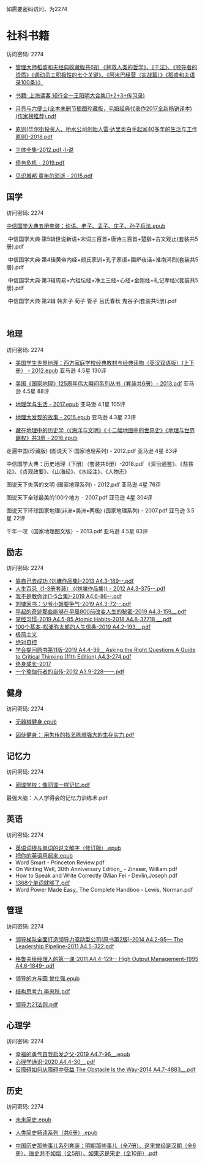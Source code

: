 
如需要密码访问，为2274


# 社科书籍	

访问密码: 2274

- [管理大师稻盛和夫经典收藏版共6册 《拯救人类的哲学》、《干法》、《领导者的资质》《调动员工积极性的七个关键》、《阿米巴经营（实战篇）》《稻盛和夫语录100条》》](https://url97.ctfile.com/f/18113597-810568881-89b1f2?p=2274)

- [书籍: 上海读客 知行合一王阳明大合集(1+2+3+传习录)](https://url97.ctfile.com/f/18113597-810569028-87dfaf?p=2274)

- [月亮与六便士(全本未删节插图珍藏版，毛姆经典代表作2017全新畅销译本)(作家榜推荐).pdf](https://url97.ctfile.com/f/18113597-810843138-a2db6f?p=227)

- [原则(华尔街投资人、桥水公司创始人雷·达里奥白手起家40多年的生活与工作原则)-2018.pdf](https://url97.ctfile.com/f/18113597-811199231-487e44?p=2274)

- [三体全集-2012.pdf 小说](https://url97.ctfile.com/f/18113597-811199384-ff2adc?p=2274)

- [债务危机 - 2019.pdf](https://url97.ctfile.com/f/18113597-811199935-65771c?p=227)

- [见识城邦·童年的消逝 - 2015.pdf](https://itbooks.pipipan.com/fs/18113597-368444177)



## 国学

访问密码: 2274

[中信国学大典五册套装：论语、老子、孟子、庄子、孙子兵法.epub](https://url97.ctfile.com/f/18113597-811200775-9676c9?p=2274)

 中信国学大典·第5辑世说新语+宋词三百首+唐诗三百首+楚辞+古文观止(套装共5册).pdf

 中信国学大典·第4辑黄帝内经+颜氏家训+孔子家语+围炉夜话+淮南鸿烈(套装共5册).pdf

 中信国学大典·第3辑周易+六祖坛经+净土三经+心经+金刚经+礼记孝经)(套装共5册).pdf

 中信国学大典·第2辑 韩非子 荀子 管子 吕氏春秋 鬼谷子(套装共5册).pdf

 

## 地理

访问密码: 2274

- [美国学生世界地理：西方家庭学校经典教材与经典读物（英汉双语版）(上下册） \- 2012.epub](https://url97.ctfile.com/f/18113597-810842638-83f3e8?p=2274) 亚马逊 4.5星 130评

- [美国《国家地理》125周年伟大瞬间系列丛书（套装共6册）- 2013.pdf](https://url97.ctfile.com/f/18113597-810841882-d17399?p=2274) 亚马逊 4.5星 88评

- [地理学与生活 \- 2017.epub](https://url97.ctfile.com/f/18113597-810840869-a9daef?p=2274)  亚马逊 4.1星 105评

- [地理大发现的故事 - 2015.epub](https://url97.ctfile.com/f/18113597-810840869-a9daef?p=227) 亚马逊 4.3星 23评

- [藏在地理中的历史学（《海洋与文明》《十二幅地图中的世界史》《地理与世界霸权》共3册 - 2016.epub](https://url97.ctfile.com/f/18113597-810840869-a9daef?p=2274)



走遍中国(珍藏版) (图说天下·国家地理系列) \- 2012.pdf 亚马逊 4星 83评

中信国学大典：历史地理（下册）（套装共6册）-2018.pdf 《资治通鉴》、《盐铁论》、《贞观政要》、《山海经》、《水经注》、《人物志》  

图说天下失落的文明 (国家地理系列) \- 2012.pdf 亚马逊 4星 76评

图说天下全球最美的100个地方 - 2007.pdf 亚马逊 4星 304评

图说天下环球国家地理(非洲•美洲•两极) (国家地理系列) \- 2007.pdf  亚马逊 3.5星 22评

千年一叹（国家地理图文版）\- 2013.pdf  亚马逊 4.5星 83评


## 励志

访问密码: 2274

- [靠自己去成功 (刘墉作品集)-2013 A4.3-189--.pdf](https://url97.ctfile.com/f/18113597-810576475-d9e544?p=2274)
- [人生百忌（1-3册套装） ((刘墉作品集)) - 2012 A4.3-375--.pdf](https://url97.ctfile.com/f/18113597-810577367-74dbfa?p=2274)
- [我不是教你诈(1-5合集)-2019 A4.6-86--.pdf](https://url97.ctfile.com/f/18113597-810577714-dd041b?p=2274)
- [刘墉家书：少爷小姐要争气-2019 A4.3-72--.pdf](https://url97.ctfile.com/f/18113597-810577856-6268d1?p=2274)
- [早起的奇迹那些能够在早晨800前改变人生的秘密-2019 A4.3-159__.pdf](https://url97.ctfile.com/f/18113597-810578015-c055c0?p=2274)	
- [掌控习惯-2019 A4.5-85 Atomic Habits-2018 A4.8-37718 __.pdf](https://url97.ctfile.com/f/18113597-810578223-f05dad?p=2274)
- [100个基本-松浦弥太郎的人生信条-2019 A4.2-193__.pdf](https://url97.ctfile.com/f/18113597-810578351-8ce0f9?p=2274)
- [极简主义](https://url97.ctfile.com/f/18113597-810578731-00efa3?p=2274)
- [绝对自控](https://url97.ctfile.com/f/18113597-810579356-db741b?p=2274)	
- [学会提问原书第11版-2019 A4.4-39__ Asking the Right Questions A Guide to Critical Thinking (11th Edition) A4.3-274.pdf](https://url97.ctfile.com/f/18113597-810579495-9c8761?p=2274)
- [终身成长-2017](https://url97.ctfile.com/f/18113597-810584208-ee8634?p=2274) 
- [一个瑜伽行者的自传-2012 A3.9-228——.pdf](https://url97.ctfile.com/f/18113597-810839851-3d3f7a?p=2274)


## 健身

访问密码: 2274

- [无器械健身.epub](https://url97.ctfile.com/f/18113597-810568233-c1c36d?p=2274)

- [囚徒健身： 用失传的技艺练就强大的生存实力.pdf](https://url97.ctfile.com/f/18113597-810568345-f10372?p=2274)

## 记忆力

访问密码: 2274

- [间谍学校：像间谍一样记忆.pdf](https://url97.ctfile.com/f/18113597-810567825-087b40?p=2274)

最强大脑：人人学得会的记忆力训练术.pdf

## 英语

访问密码: 2274

- [英语词根与单词的说文解字（修订版）.epub](https://url97.ctfile.com/f/18113597-810566727-6c29f6?p=2274)
- [把你的英语用起来.epub](https://url97.ctfile.com/f/18113597-810566910-8b76ec?p=2274)
- Word Smart - Princeton Review.pdf
- On Writing Well, 30th Anniversary Edition_ - Zinsser, William.pdf
- How to Speak and Write Correctly (Mian Fei - Devlin,Joseph.pdf
- [1368个单词就够了.pdf](https://url97.ctfile.com/f/18113597-810567607-75901b?p=2274)
- Word Power Made Easy_ The Complete Handboo - Lewis, Norman.pdf


## 管理

访问密码: 2274

- [领导梯队全面打造领导力驱动型公司(原书第2版)-2014 A4.2-95— The Leadership Pipeline-2011 A4.5-322.pdf](https://url97.ctfile.com/f/18113597-810563701-18426a?p=2274)

- [格鲁夫给经理人的第一课-2011 A4.4-129-- High Output Management-1995 A4.6-1849-.pdf ](https://url97.ctfile.com/f/18113597-810563747-2aae33?p=2274)

- [领导的方与圆 曾仕强.epub](https://url97.ctfile.com/f/18113597-810563923-fc3e88?p=2274)
	
- [结构思考力 李忠秋.pdf](https://url97.ctfile.com/f/18113597-810564043-2ae6e9?p=2274)

- [领导力21法则.pdf](https://url97.ctfile.com/f/18113597-810564186-c8b1d3?p=2274)

## 心理学

访问密码: 2274

- [幸福的勇气自我启发之父-2019 A4.7-96__.epub](https://url97.ctfile.com/f/18113597-810563000-3f118b?p=2274)
- [心理学通识-2020 A4.4-30__.pdf](https://url97.ctfile.com/f/18113597-810563351-bd8817?p=2274)
- [反障碍如何从障碍中获益 The Obstacle Is the Way-2014 A4.7-4883__.pdf](https://url97.ctfile.com/f/18113597-810563000-3f118b?p=2274)

## 历史

访问密码: 2274

- [未来简史.epub](https://url97.ctfile.com/f/18113597-810562917-1c049f?p=2274)

- [人类简史畅读系列（共6册）.epub](https://url97.ctfile.com/f/18113597-811200119-14244d?p=2274)

- [中国历史那些事儿系列套装：明朝那些事儿（全7册）、这里曾经是汉朝（全6册）、唐史并不如烟（全5册）、如果这是宋史（全10册）.pdf](https://url97.ctfile.com/f/18113597-811200224-c2f2c0?p=2274)


